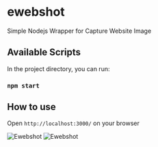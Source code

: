 ewebshot
===============

Simple Nodejs Wrapper for Capture Website Image

## Available Scripts

In the project directory, you can run:

### `npm start`

## How to use
Open `http://localhost:3000/` on your browser

![Ewebshot](https://github.com/chidang/ewebshot/blob/master/public/images/sreenshot-1.png "Ewebshot")
![Ewebshot](https://github.com/chidang/ewebshot/blob/master/public/images/sreenshot-2.png "Ewebshot")